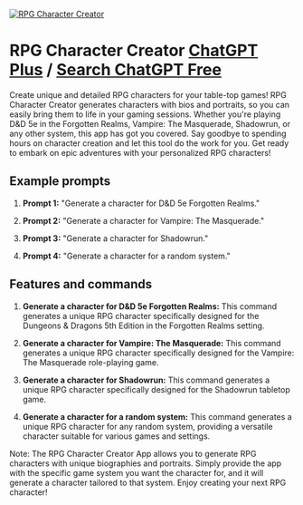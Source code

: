 
[![RPG Character Creator](https://files.oaiusercontent.com/file-VENioC3xEHMzCWkC9mD3A5rt?se=2123-10-19T02%3A34%3A19Z&sp=r&sv=2021-08-06&sr=b&rscc=max-age%3D31536000%2C%20immutable&rscd=attachment%3B%20filename%3D3a8b71cf-4fa5-43a3-96e7-795811989527.jpg&sig=/0zFyPiIyU3Q0TbeQK2O/muudMlP9FAacb5FRMNZpNo%3D)](https://chat.openai.com/g/g-XUSmp8A4X-rpg-character-creator)

# RPG Character Creator [ChatGPT Plus](https://chat.openai.com/g/g-XUSmp8A4X-rpg-character-creator) / [Search ChatGPT Free](https://gptcall.net/index.html#/?search=RPG%20Character%20Creator)

Create unique and detailed RPG characters for your table-top games! RPG Character Creator generates characters with bios and portraits, so you can easily bring them to life in your gaming sessions. Whether you're playing D&D 5e in the Forgotten Realms, Vampire: The Masquerade, Shadowrun, or any other system, this app has got you covered. Say goodbye to spending hours on character creation and let this tool do the work for you. Get ready to embark on epic adventures with your personalized RPG characters!

## Example prompts

1. **Prompt 1:** "Generate a character for D&D 5e Forgotten Realms."

2. **Prompt 2:** "Generate a character for Vampire: The Masquerade."

3. **Prompt 3:** "Generate a character for Shadowrun."

4. **Prompt 4:** "Generate a character for a random system."


## Features and commands

1. **Generate a character for D&D 5e Forgotten Realms:** This command generates a unique RPG character specifically designed for the Dungeons & Dragons 5th Edition in the Forgotten Realms setting.

2. **Generate a character for Vampire: The Masquerade:** This command generates a unique RPG character specifically designed for the Vampire: The Masquerade role-playing game.

3. **Generate a character for Shadowrun:** This command generates a unique RPG character specifically designed for the Shadowrun tabletop game.

4. **Generate a character for a random system:** This command generates a unique RPG character for any random system, providing a versatile character suitable for various games and settings.

Note: The RPG Character Creator App allows you to generate RPG characters with unique biographies and portraits. Simply provide the app with the specific game system you want the character for, and it will generate a character tailored to that system. Enjoy creating your next RPG character!


